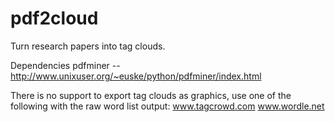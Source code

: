pdf2cloud
=========

Turn research papers into tag clouds.

Dependencies
pdfminer -- http://www.unixuser.org/~euske/python/pdfminer/index.html

There is no support to export tag clouds as graphics, use one of the following with the raw word list output:
www.tagcrowd.com
www.wordle.net